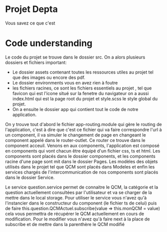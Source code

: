 # Projet Depta
Vous savez ce que c'est

# Code understanding
Le code du projet se trouve dans le dossier src.
On a alors plusieurs dossiers et fichiers important:
- Le dossier assets contenant toutes les ressources utiles
au projet tel que des images ou encore des pdf.
- Le dossier environments vous en avez rien à foutre
- les fichiers racines, ce sont les fichiers essentiels au projet
, tel que favicon qui est l'icone situé sur la fenetre du navigateur
on a aussi index.html qui est la page root du projet et style.scss le style
global du projet.
- On a ensuite le dossier app qui contient tout le code de notre application.

On y trouve tout d'abord le fichier app-routing.module qui gère le routing de l'application, c'est à dire que c'est ce fichier
qui va faire correspondre l'url à un component, il va simuler le changement de page en changeant le component appelé dans le router-outlet.
Ce router ce trouve dans le component acceuil.
Venons en aux components, l'application est composé en components qui vont chacun être équipé d'un fichier css, ts et html.
Les components sont placés dans le dossier components, et les components racine d'une page sont mit dans le dossier Pages.
Les modèles des objets utilisés dans le projet tel que QCM sont placés dans Modeles et enfin les services chargés de l'intercommunication
de nos components sont placés dans le dossier Service.

Le service question.service permet de connaitre le QCM, la catégorie et la question actuellement consultées par l'utilisateur et va
se charger de la mettre dans le local storage. Pour utiliser le service vous n'avez qu'à l'instancier dans le constructeur
du component (le fichier ts de celui) puis de faire this.question.QCMActuel.subscribe(value => this.monQCM = value) cela vous permettra
de récupérer le QCM actuellement en cours de modification. Pour le modifier vous n'avez qu'à faire next à la place de subscribe
et de mettre dans la parenthère le QCM modifié

